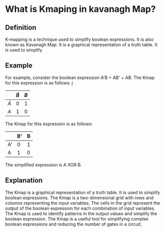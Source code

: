 # What is Kmaping in kavanagh  Map?

## Definition

K-mapping is a technique used to simplify boolean expressions. It is also known as Kavanagh Map. It is a graphical representation of a truth table. It is used to simplify

## Example

For example, consider the boolean expression A'B + AB' + AB. The Kmap for this expression is as follows: j

|           | $\bar{B}$ | $B$ |
|-----------|-----------|-----|
| $\bar{A}$ | 0         | 1   |
| $A$       | 1         | 0   |

The Kmap for this expression is as follows:

|    | B' | B |
-----|---|---|
| A' | 0 | 1 |
| A  | 1 | 0 |

The simplified expression is A XOR B.

## Explanation

The Kmap is a graphical representation of a truth table. It is used to simplify boolean expressions. The Kmap is a two-dimensional grid with rows and columns representing the input variables. The cells in the grid represent the output of the boolean expression for each combination of input variables. The Kmap is used to identify patterns in the output values and simplify the boolean expression. The Kmap is a useful tool for simplifying complex boolean expressions and reducing the number of gates in a circuit.